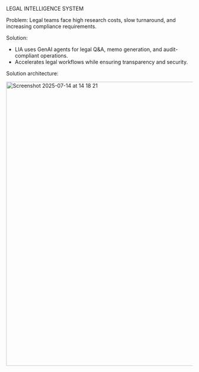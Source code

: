 LEGAL INTELLIGENCE SYSTEM

Problem: Legal teams face high research costs, slow turnaround, and increasing compliance requirements.

Solution: 
* LIA uses GenAI agents for legal Q&A, memo generation, and audit-compliant operations.
* Accelerates legal workflows while ensuring transparency and security.

Solution architecture:

<img width="722" height="766" alt="Screenshot 2025-07-14 at 14 18 21" src="https://github.com/user-attachments/assets/4333e344-b747-4e1b-878a-d7d6938a10a1" />
